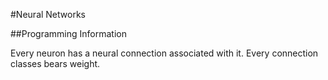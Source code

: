 #Neural Networks

##Programming Information

Every neuron has a neural connection associated with it.
Every connection classes bears weight.